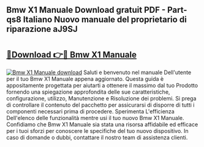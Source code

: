 ## Bmw X1 Manuale Download gratuit PDF - Part-qs8 Italiano Nuovo manuale del proprietario di riparazione aJ9SJ

# <h2><a href="http://dfcjuw6.blite.top/?on=Bmw+X1+Manuale">🔗Download 👉🔴 Bmw X1 Manuale</a></h2>

[![Bmw X1 Manuale download](https://i.imgur.com/lujVjoI.png)](http://dfcjuw6.blite.top/?on=Bmw+X1+Manuale)
Saluti e benvenuto nel manuale Dell'utente per il tuo Bmw X1 Manuale appena aggiornato. Questa guida è appositamente progettata per aiutarti a ottenere il massimo dal tuo Prodotto fornendo una spiegazione approfondita delle sue caratteristiche, configurazione, utilizzo, Manutenzione e Risoluzione dei problemi. Si prega di controllare il contenuto del pacchetto per assicurarsi di disporre di tutti i componenti necessari prima di procedere. Sperimenta L'efficienza Dell'elenco delle funzionalità mentre usi il tuo nuovo Bmw X1 Manuale. Confidiamo che Bmw X1 Manuale sia stata una risorsa affidabile ed efficace per i tuoi sforzi per conoscere le specifiche del tuo nuovo dispositivo. In caso di domande o dubbi, contattare il nostro team di assistenza clienti.
